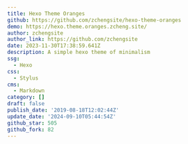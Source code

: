 ```yaml
---
title: Hexo Theme Oranges
github: https://github.com/zchengsite/hexo-theme-oranges
demo: https://hexo.theme.oranges.zcheng.site/
author: zchengsite
author_link: https://github.com/zchengsite
date: 2023-11-30T17:38:59.641Z
description: A simple hexo theme of minimalism
ssg:
  - Hexo
css:
  - Stylus
cms:
  - Markdown
category: []
draft: false
publish_date: '2019-08-18T12:02:44Z'
update_date: '2024-09-10T05:44:54Z'
github_star: 505
github_fork: 82
---
```

